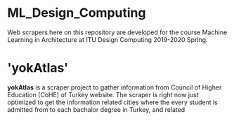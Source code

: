 # ML_Design_Computing
Web scrapers here on this repository are developed for the course Machine Learning in Architecture at ITU Design Computing 2019-2020 Spring.

<h1>'yokAtlas'</h1> 
  <b>yokAtlas</b> is a scraper project to gather information from Council of Higher Education (CoHE) of Turkey website. The scraper is right now just optimized to get the information related cities where the every student is admitted from to each bachalor degree in Turkey, and related 
